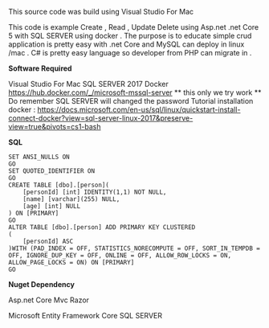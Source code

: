 This source code was build using Visual Studio For Mac

This code is example Create , Read , Update Delete using Asp.net .net Core 5 with SQL SERVER using docker . The purpose is to educate simple crud application is pretty easy with .net Core and MySQL can deploy in linux /mac . C# is pretty easy language so developer from PHP can migrate in .

**Software Required**

Visual Studio For Mac
SQL SERVER 2017 Docker https://hub.docker.com/_/microsoft-mssql-server
** this only we try work 
** Do remember SQL SERVER will changed the password 
Tutorial installation docker : https://docs.microsoft.com/en-us/sql/linux/quickstart-install-connect-docker?view=sql-server-linux-2017&preserve-view=true&pivots=cs1-bash

**SQL**
```
SET ANSI_NULLS ON
GO
SET QUOTED_IDENTIFIER ON
GO
CREATE TABLE [dbo].[person](
	[personId] [int] IDENTITY(1,1) NOT NULL,
	[name] [varchar](255) NULL,
	[age] [int] NULL
) ON [PRIMARY]
GO
ALTER TABLE [dbo].[person] ADD PRIMARY KEY CLUSTERED 
(
	[personId] ASC
)WITH (PAD_INDEX = OFF, STATISTICS_NORECOMPUTE = OFF, SORT_IN_TEMPDB = OFF, IGNORE_DUP_KEY = OFF, ONLINE = OFF, ALLOW_ROW_LOCKS = ON, ALLOW_PAGE_LOCKS = ON) ON [PRIMARY]
GO
```



**Nuget Dependency**

Asp.net Core Mvc Razor

Microsoft Entity Framework Core SQL SERVER

